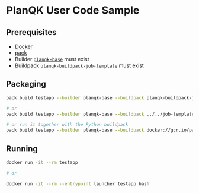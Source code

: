 # PlanQK User Code Sample

## Prerequisites

- [Docker](https://docs.docker.com/get-docker)
- [pack](https://buildpacks.io/docs/tools/pack)
- Builder [`planqk-base`](../../planqk-base) must exist
- Buildpack [`planqk-buildpack-job-template`](../../planqk-buildpack-job-template) must exist

## Packaging

```bash
pack build testapp --builder planqk-base --buildpack planqk-buildpack-job-template --env BP_GITLAB_TOKEN=<your token value>

# or
pack build testapp --builder planqk-base --buildpack ../../job-template-buildpack --env BP_GITLAB_TOKEN=<your token value>

# or run it together with the Python buildpack
pack build testapp --builder planqk-base --buildpack docker://gcr.io/paketo-buildpacks/python:2.14.0 --buildpack ../../job-template-buildpack --env BP_GITLAB_TOKEN=<your token value>
```

## Running

```bash
docker run -it --rm testapp

# or

docker run -it --rm --entrypoint launcher testapp bash
```
